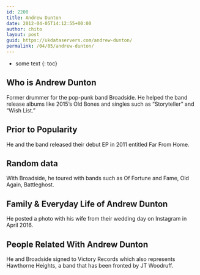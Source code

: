 ```yaml
---
id: 2200
title: Andrew Dunton
date: 2012-04-05T14:12:55+00:00
author: chito
layout: post
guid: https://ukdataservers.com/andrew-dunton/
permalink: /04/05/andrew-dunton/
---
```


* some text
{: toc}


## Who is  Andrew Dunton
                  
                  
                  
Former drummer for the pop-punk band Broadside. He helped the band release albums like 2015&#8217;s Old Bones and singles such as &#8220;Storyteller&#8221; and &#8220;Wish List.&#8221;
                  
                
                
                
## Prior to Popularity 
                  
                  
                  
He and the band released their debut EP in 2011 entitled Far From Home.
                  
                
                
                
## Random data 
                  
                  
                  
With Broadside, he toured with bands such as Of Fortune and Fame, Old Again, Battleghost.
                  
                
                
                
## Family & Everyday Life of Andrew Dunton
                  
                  
                  
He posted a photo with his wife from their wedding day on Instagram in April 2016.
                  
                
                
                
## People Related With  Andrew Dunton
                  
                  
                  
He and Broadside signed to Victory Records which also represents Hawthorne Heights, a band that has been fronted by JT Woodruff.
                  
                
              
            
          
          
          
    
    
  
